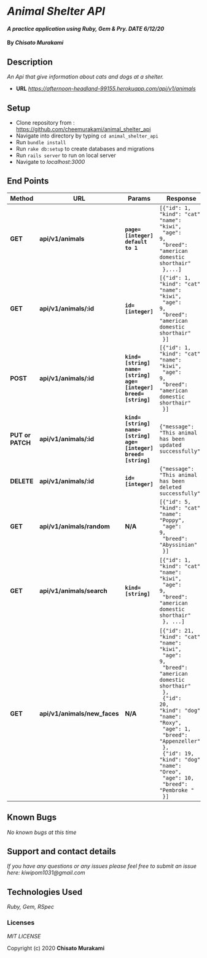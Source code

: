 # _Animal Shelter API_

#### _A practice application using Ruby, Gem & Pry. DATE 6/12/20_

#### By _**Chisato Murakami**_

## Description
  _An Api that give information about cats and dogs at a shelter._

* **URL** 
  _https://afternoon-headland-99155.herokuapp.com/api/v1/animals_


## Setup
  * Clone repository from : https://github.com/cheemurakami/animal_shelter_api
  * Navigate into directory by typing `cd animal_shelter_api`
  * Run `bundle install` 
  * Run `rake db:setup` to create databases and migrations
  * Run `rails server` to run on local server
  * Navigate to _localhost:3000_
  
## End Points

|  Method |  URL  | Params | Response | Result
|---------|-------|--------|----------|-------
|**GET**|**api/v1/animals**|**`page=[integer]`<br>`default to 1`**|<code>[{"id": 1,<br>"kind": "cat",<br>"name": "kiwi",<br> "age": 9,<br> "breed": "american domestic shorthair"<br> },...]</code>|**Returns 10 pets with their parameters at one time**
|**GET**|**api/v1/animals/:id**|**`id=[integer]`**|<code>[{"id": 1,<br>"kind": "cat",<br>"name": "kiwi",<br> "age": 9,<br> "breed": "american domestic shorthair"<br> }]</code>|**Returns a pet with based on their id**
|**POST**|**api/v1/animals/:id**|**`kind=[string]`<br>`name=[string]`<br>`age=[integer]`<br>`breed=[string]`**|<code>[{"id": 1,<br>"kind": "cat",<br>"name": "kiwi",<br> "age": 9,<br> "breed": "american domestic shorthair"<br> }]</code>|**Creates a pet and saves it to the DB with inputted params**
|**PUT or PATCH**|**api/v1/animals/:id**|**`kind=[string]`<br>`name=[string]`<br>`age=[integer]`<br>`breed=[string]`**|<code>{"message": "This animal has been updated successfully"}</code>|**Updates a pet and saves it to the DB with inputted params**
|**DELETE**|**api/v1/animals/:id**|**`id=[integer]`**|<code>{"message": "This animal has been deleted successfully"}</code>|**Delets a pet from DB based on its id**
|**GET**|**api/v1/animals/random**|**N/A**|<code>[{"id": 5,<br>"kind": "cat",<br>"name": "Poppy",<br> "age": 9,<br> "breed": "Abyssinian"<br> }]</code>|**Returns one random pet**
|**GET**|**api/v1/animals/search**|**`kind=[string]`**|<code>[{"id": 1,<br>"kind": "cat",<br>"name": "kiwi",<br> "age": 9,<br> "breed": "american domestic shorthair"<br> }, ...]</code>|**Returns pets based on inputted kind. If there is no matching, you will see the message**
|**GET**|**api/v1/animals/new_faces**|**N/A**|<code>[{"id": 21,<br>"kind": "cat",<br>"name": "kiwi",<br> "age": 9,<br> "breed": "american domestic shorthair"<br> }, <br> {"id": 20,<br>"kind": "dog",<br>"name": "Roxy",<br> "age": 1,<br> "breed": "Appenzeller"<br> }, <br> {"id": 19,<br>"kind": "dog",<br>"name": "Oreo",<br> "age": 10,<br> "breed": "Pembroke "<br> }]</code>|**Returns 3 most recent pets based on created time**


## Known Bugs

_No known bugs at this time_

## Support and contact details

_If you have any questions or any issues please feel free to submit an issue here: kiwipom1031@gmail.com_

## Technologies Used

_Ruby, Gem, RSpec_

### Licenses
*MIT LICENSE*

Copyright (c) 2020 **Chisato Murakami**